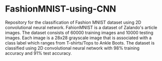 # FashionMNIST-using-CNN
Repository for the classification of Fashion MNIST dataset using 2D convolutional neural network. FahionMNIST is a dataset of Zalando's article images. The dataset consists of 60000 training images and 10000 testing images. Each image is a 28x28 grayscale image that is associated with a class label which ranges from T-shirts/Tops to Ankle Boots. The dataset is classified using 2D convolutional neural network with 98% training accuracy and 91% test accuracy. 
